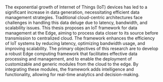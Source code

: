 The exponential growth of Internet of Things (IoT) devices has led to a significant increase in data generation, necessitating efficient data management strategies. Traditional cloud-centric architectures face challenges in handling this data deluge due to latency, bandwidth, and scalability issues. 
This thesis proposes an IoT framework for data management at the Edge, aiming to process data closer to its source before transmission to centralized cloud. The framework enhances the efficiency of IoT systems by reducing latency, optimizing bandwidth usage, and improving scalability.
The primary objectives of this research are to develop a robust Edge computing framework that facilitates effective data processing and management, and to enable the deployment of customizable and generic modules from the cloud to the edge. By integrating these modules, the framework adds intelligence and functionality, allowing for real-time analytics and decision-making.
